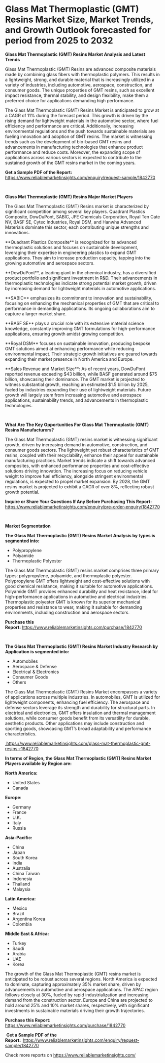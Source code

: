 <p><h1>Glass Mat Thermoplastic (GMT) Resins Market Size, Market Trends, and Growth Outlook forecasted for period from 2025 to 2032</h1></p><p><strong>Glass Mat Thermoplastic (GMT) Resins Market Analysis and Latest Trends</strong></p>
<p><p>Glass Mat Thermoplastic (GMT) Resins are advanced composite materials made by combining glass fibers with thermoplastic polymers. This results in a lightweight, strong, and durable material that is increasingly utilized in a variety of industries, including automotive, aerospace, construction, and consumer goods. The unique properties of GMT resins, such as excellent impact resistance, thermal stability, and design flexibility, make them a preferred choice for applications demanding high performance.</p><p>The Glass Mat Thermoplastic (GMT) Resins Market is anticipated to grow at a CAGR of 11% during the forecast period. This growth is driven by the rising demand for lightweight materials in the automotive sector, where fuel efficiency and performance are critical. Additionally, increasing environmental regulations and the push towards sustainable materials are fueling innovation and adoption of GMT resins. The market is witnessing trends such as the development of bio-based GMT resins and advancements in manufacturing technologies that enhance product performance and reduce costs. Moreover, the expanding scope of applications across various sectors is expected to contribute to the sustained growth of the GMT resins market in the coming years.</p></p>
<p><strong>Get a Sample PDF of the Report:&nbsp;</strong> <a href="https://www.reliablemarketinsights.com/enquiry/request-sample/1842770?utm_campaign=2244&utm_medium=2&utm_source=Github&utm_content=ia&utm_term=26032025&utm_id=glass-mat-thermoplastic-gmt-resins">https://www.reliablemarketinsights.com/enquiry/request-sample/1842770</a></p>
<p>&nbsp;</p>
<p><strong>Glass Mat Thermoplastic (GMT) Resins Major Market Players</strong></p>
<p><p>The Glass Mat Thermoplastic (GMT) Resins market is characterized by significant competition among several key players. Quadrant Plastics Composite, DowDuPont, SABIC, JFE Chemicals Corporation, Royal Ten Cate NV, BASF SE, Cytec Industries, Royal DSM, and Hanwha Advanced Materials dominate this sector, each contributing unique strengths and innovations.</p><p>**Quadrant Plastics Composite** is recognized for its advanced thermoplastic solutions and focuses on sustainable development, leveraging their expertise in engineering plastics to expand GMT applications. They aim to increase production capacity, tapping into the growing automotive and aerospace sectors.</p><p>**DowDuPont**, a leading giant in the chemical industry, has a diversified product portfolio and significant investment in R&D. Their advancements in thermoplastic technologies indicate strong potential market growth, driven by increasing demand for lightweight materials in automotive applications.</p><p>**SABIC** emphasizes its commitment to innovation and sustainability, focusing on enhancing the mechanical properties of GMT that are critical to performance in demanding applications. Its ongoing collaborations aim to capture a larger market share.</p><p>**BASF SE** plays a crucial role with its extensive material science knowledge, constantly improving GMT formulations for high-performance applications, ensuring growth amidst growing competition.</p><p>**Royal DSM** focuses on sustainable innovation, producing bespoke GMT solutions aimed at enhancing performance while reducing environmental impact. Their strategic growth initiatives are geared towards expanding their market presence in North America and Europe.</p><p>**Sales Revenue and Market Size**: As of recent years, DowDuPont reported revenue exceeding $43 billion, while BASF generated around $75 billion, showcasing their dominance. The GMT market is projected to witness substantial growth, reaching an estimated $1.5 billion by 2025, fueled by industries expanding their use of lightweight materials. Future growth will largely stem from increasing automotive and aerospace applications, sustainability trends, and advancements in thermoplastic technologies.</p></p>
<p>&nbsp;</p>
<p><strong>What Are The Key Opportunities For Glass Mat Thermoplastic (GMT) Resins Manufacturers?</strong></p>
<p><p>The Glass Mat Thermoplastic (GMT) resins market is witnessing significant growth, driven by increasing demand in automotive, construction, and consumer goods sectors. The lightweight yet robust characteristics of GMT resins, coupled with their recyclability, enhance their appeal for sustainable manufacturing practices. Market trends indicate a shift towards advanced composites, with enhanced performance properties and cost-effective solutions driving innovation. The increasing focus on reducing vehicle weight to improve fuel efficiency, alongside stringent environmental regulations, is expected to propel market expansion. By 2028, the GMT resins market is projected to exhibit a CAGR of over 8%, reflecting robust growth potential.</p></p>
<p><strong>Inquire or Share Your Questions If Any Before Purchasing This Report:</strong> <a href="https://www.reliablemarketinsights.com/enquiry/pre-order-enquiry/1842770?utm_campaign=2244&utm_medium=2&utm_source=Github&utm_content=ia&utm_term=26032025&utm_id=glass-mat-thermoplastic-gmt-resins">https://www.reliablemarketinsights.com/enquiry/pre-order-enquiry/1842770</a></p>
<p>&nbsp;</p>
<p><strong>Market Segmentation</strong></p>
<p><strong>The Glass Mat Thermoplastic (GMT) Resins Market Analysis by types is segmented into:</strong></p>
<p><ul><li>Polypropylene</li><li>Polyamide</li><li>Thermoplastic Polyester</li></ul></p>
<p><p>The Glass Mat Thermoplastic (GMT) resins market comprises three primary types: polypropylene, polyamide, and thermoplastic polyester. Polypropylene GMT offers lightweight and cost-effective solutions with good chemical resistance, making it suitable for automotive applications. Polyamide GMT provides enhanced durability and heat resistance, ideal for high-performance applications in automotive and electrical industries. Thermoplastic polyester GMT is known for its superior mechanical properties and resistance to wear, making it suitable for demanding environments, including construction and aerospace sectors.</p></p>
<p><strong>Purchase this Report:&nbsp;</strong><a href="https://www.reliablemarketinsights.com/purchase/1842770?utm_campaign=2244&utm_medium=2&utm_source=Github&utm_content=ia&utm_term=26032025&utm_id=glass-mat-thermoplastic-gmt-resins">https://www.reliablemarketinsights.com/purchase/1842770</a></p>
<p>&nbsp;</p>
<p><strong>The Glass Mat Thermoplastic (GMT) Resins Market Industry Research by Application is segmented into:</strong></p>
<p><ul><li>Automobiles</li><li>Aerospace & Defense</li><li>Electrical & Electronics</li><li>Consumer Goods</li><li>Others</li></ul></p>
<p><p>The Glass Mat Thermoplastic (GMT) Resins Market encompasses a variety of applications across multiple industries. In automobiles, GMT is utilized for lightweight components, enhancing fuel efficiency. The aerospace and defense sectors leverage its strength and durability for structural parts. In electrical and electronics, GMT offers insulation and thermal management solutions, while consumer goods benefit from its versatility for durable, aesthetic products. Other applications may include construction and sporting goods, showcasing GMT’s broad adaptability and performance characteristics.</p></p>
<p><a href="https://www.reliablemarketinsights.com/glass-mat-thermoplastic-gmt-resins-r1842770?utm_campaign=2244&utm_medium=2&utm_source=Github&utm_content=ia&utm_term=26032025&utm_id=glass-mat-thermoplastic-gmt-resins">&nbsp;https://www.reliablemarketinsights.com/glass-mat-thermoplastic-gmt-resins-r1842770</a></p>
<p><strong>In terms of Region, the Glass Mat Thermoplastic (GMT) Resins Market Players available by Region are:</strong></p>
<p>
    <p> <strong> North America: </strong>
        <ul>
            <li>United States</li>
            <li>Canada</li>
        </ul>
        </p> 
    <p> <strong> Europe: </strong>
        <ul>
            <li>Germany</li>
            <li>France</li>
            <li>U.K.</li>
            <li>Italy</li>
            <li>Russia</li>
        </ul>
        </p> 
    <p> <strong> Asia-Pacific: </strong>
        <ul>
            <li>China</li>
            <li>Japan</li>
            <li>South Korea</li>
            <li>India</li>
            <li>Australia</li>
            <li>China Taiwan</li>
            <li>Indonesia</li>
            <li>Thailand</li>
            <li>Malaysia</li>
        </ul>
        </p> 
    <p> <strong> Latin America: </strong>
        <ul>
            <li>Mexico</li>
            <li>Brazil</li>
            <li>Argentina Korea</li>
            <li>Colombia</li>
        </ul>
        </p> 
    <p> <strong> Middle East & Africa: </strong>
        <ul>
            <li>Turkey</li>
            <li>Saudi</li>
            <li>Arabia</li>
            <li>UAE</li>
            <li>Korea</li>
        </ul>
    </p>
    </p>
<p><p>The growth of the Glass Mat Thermoplastic (GMT) resins market is anticipated to be robust across several regions. North America is expected to dominate, capturing approximately 35% market share, driven by advancements in automotive and aerospace applications. The APAC region follows closely at 30%, fueled by rapid industrialization and increasing demand from the construction sector. Europe and China are projected to hold around 25% and 10% market shares, respectively, with significant investments in sustainable materials driving their growth trajectories.</p></p>
<p><strong>Purchase this Report: </strong><a href="https://www.reliablemarketinsights.com/purchase/1842770?utm_campaign=2244&utm_medium=2&utm_source=Github&utm_content=ia&utm_term=26032025&utm_id=glass-mat-thermoplastic-gmt-resins">https://www.reliablemarketinsights.com/purchase/1842770</a></p>
<p>&nbsp;<strong>Get a Sample PDF of the Report:&nbsp;&nbsp;</strong><a href="https://www.reliablemarketinsights.com/enquiry/request-sample/1842770?utm_campaign=2244&utm_medium=2&utm_source=Github&utm_content=ia&utm_term=26032025&utm_id=glass-mat-thermoplastic-gmt-resins">https://www.reliablemarketinsights.com/enquiry/request-sample/1842770</a></p>
<p><strong></strong></p>
<p>Check more reports on <a href="https://www.reliablemarketinsights.com/?utm_campaign=2244&utm_medium=2&utm_source=Github&utm_content=ia&utm_term=26032025&utm_id=glass-mat-thermoplastic-gmt-resins">https://www.reliablemarketinsights.com/</a></p>